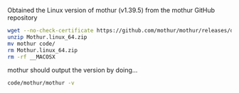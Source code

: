 Obtained the Linux version of mothur (v1.39.5) from the mothur GitHub repository
```bash
wget --no-check-certificate https://github.com/mothur/mothur/releases/download/v1.39.5/Mothur.linux_64.zip
unzip Mothur.linux_64.zip
mv mothur code/
rm Mothur.linux_64.zip
rm -rf __MACOSX
```
mothur should output the version by doing...
```bash
code/mothur/mothur -v
```
